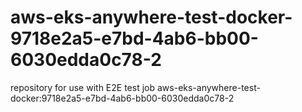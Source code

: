 # aws-eks-anywhere-test-docker-9718e2a5-e7bd-4ab6-bb00-6030edda0c78-2
repository for use with E2E test job aws-eks-anywhere-test-docker:9718e2a5-e7bd-4ab6-bb00-6030edda0c78-2
